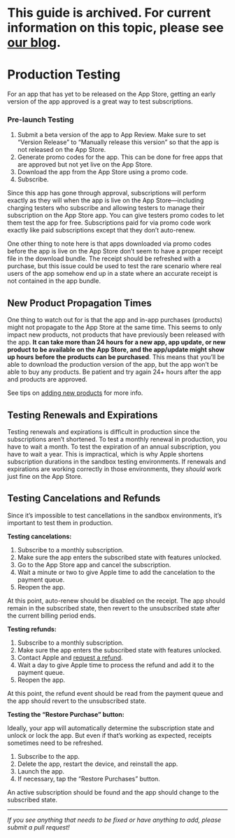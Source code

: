 # This guide is archived. For current information on this topic, please see [our blog](https://www.revenuecat.com/blog/engineering/the-ultimate-guide-to-subscription-testing-on-ios/).

# Production Testing

For an app that has yet to be released on the App Store, getting an early version of the app approved is a great way to test subscriptions.

### Pre-launch Testing

1. Submit a beta version of the app to App Review. Make sure to set “Version Release” to “Manually release this version” so that the app is not released on the App Store.
2. Generate promo codes for the app. This can be done for free apps that are approved but not yet live on the App Store.
3. Download the app from the App Store using a promo code.
4. Subscribe.

Since this app has gone through approval, subscriptions will perform exactly as they will when the app is live on the App Store—including charging testers who subscribe and allowing testers to manage their subscription on the App Store app. You can give testers promo codes to let them test the app for free. Subscriptions paid for via promo code work exactly like paid subscriptions except that they don’t auto-renew.

One other thing to note here is that apps downloaded via promo codes before the app is live on the App Store don’t seem to have a proper receipt file in the download bundle. The receipt should be refreshed with a purchase, but this issue could be used to test the rare scenario where real users of the app somehow end up in a state where an accurate receipt is not contained in the app bundle.

## New Product Propagation Times

One thing to watch out for is that the app and in-app purchases (products) might not propagate to the App Store at the same time. This seems to only impact new products, not products that have previously been released with the app. **It can take more than 24 hours for a new app, app update, or new product to be available on the App Store, and the app/update might show up hours before the products can be purchased**. This means that you’ll be able to download the production version of the app, but the app won’t be able to buy any products. Be patient and try again 24+ hours after the app and products are approved.

See tips on [adding new products](https://github.com/RevenueCat/iOS-Subscription-Testing/blob/master/additional/random.md#adding-new-products) for more info.


## Testing Renewals and Expirations

Testing renewals and expirations is difficult in production since the subscriptions aren’t shortened. To test a monthly renewal in production, you have to wait a month. To test the expiration of an annual subscription, you have to wait a year. This is impractical, which is why Apple shortens subscription durations in the sandbox testing environments. If renewals and expirations are working correctly in those environments, they *should* work just fine on the App Store.

## Testing Cancelations and Refunds

Since it’s impossible to test cancellations in the sandbox environments, it’s important to test them in production.

**Testing cancelations:**

1. Subscribe to a monthly subscription.
2. Make sure the app enters the subscribed state with features unlocked.
3. Go to the App Store app and cancel the subscription.
4. Wait a minute or two to give Apple time to add the cancelation to the payment queue.
5. Reopen the app.

At this point, auto-renew should be disabled on the receipt. The app should remain in the subscribed state, then revert to the unsubscribed state after the current billing period ends.


**Testing refunds:**

1. Subscribe to a monthly subscription.
2. Make sure the app enters the subscribed state with features unlocked.
3. Contact Apple and [request a refund](https://support.apple.com/HT204084).
4. Wait a day to give Apple time to process the refund and add it to the payment queue.
5. Reopen the app.

At this point, the refund event should be read from the payment queue and the app should revert to the unsubscribed state.

**Testing the “Restore Purchase” button:**

Ideally, your app will automatically determine the subscription state and unlock or lock the app. But even if that’s working as expected, receipts sometimes need to be refreshed.

1. Subscribe to the app.
2. Delete the app, restart the device, and reinstall the app.
3. Launch the app.
4. If necessary, tap the “Restore Purchases” button.

An active subscription should be found and the app should change to the subscribed state.


___________________________________________________________________
_If you see anything that needs to be fixed or have anything to add, please submit a pull request!_